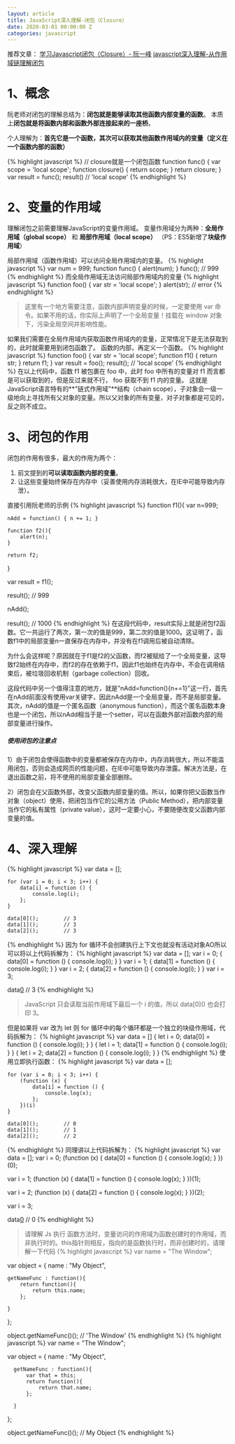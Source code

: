 ```yaml
---
layout: article
title: JavaScript深入理解-闭包（Closure）
date: 2020-03-01 00:00:00 Z
categories: javascript
---
```


推荐文章：
[学习Javascript闭包（Closure）- 阮一峰](http://www.ruanyifeng.com/blog/2009/08/learning_javascript_closures.html)
[javascript深入理解-从作用域链理解闭包](https://www.cnblogs.com/chengxs/p/10423395.html)


# 1、概念


阮老师对闭包的理解总结为：**闭包就是能够读取其他函数内部变量的函数**。
本质上**闭包就是将函数内部和函数外部连接起来的一座桥**。

个人理解为：**首先它是一个函数，其次可以获取其他函数作用域内的变量（定义在一个函数内部的函数）**

{% highlight javascript %}
// closure就是一个闭包函数
function func() {
    var scope = 'local scope';
    function closure() {
        return scope;
    }
    return closure;
}
var result = func();
result()       // 'local scope'
{% endhighlight %}

# 2、变量的作用域
理解闭包之前需要理解JavaScript的变量作用域。
变量作用域分为两种：**全局作用域（global scope）** 和 **局部作用域（local scope）** （PS：ES5新增了**块级作用域**）

局部作用域（函数作用域）可以访问全局作用域内的变量。
{% highlight javascript %}
var num = 999;
function func() {
    alert(num);
}
func();      // 999
{% endhighlight %}
而全局作用域无法访问局部作用域内的变量
{% highlight javascript %}
function foo() {
    var str = 'local scope';
}
alert(str);    // error
{% endhighlight %}
>这里有一个地方需要注意，函数内部声明变量的时候，一定要使用 var 命令。如果不用的话，你实际上声明了一个全局变量！挂载在 window 对象下，污染全局空间并影响性能。

如果我们需要在全局作用域内获取函数作用域内的变量，正常情况下是无法获取到的，此时就需要用到闭包函数了。
函数的内部，再定义一个函数。
{% highlight javascript %}
function foo() {
    var str = 'local scope';
    function f1() {
        return str;
    }
    return f1;
}
var result = foo();
result();          // 'local scope'
{% endhighlight %}
在以上代码中，函数 f1 被包裹在 foo 中，此时 foo 中所有的变量对 f1 而言都是可以获取到的，但是反过来就不行， foo 获取不到 f1 内的变量。
这就是JavaScript语言特有的**"链式作用域"**结构（chain scope），子对象会一级一级地向上寻找所有父对象的变量。所以父对象的所有变量，对子对象都是可见的，反之则不成立。

# 3、闭包的作用
闭包的作用有很多，最大的作用为两个：
1. 前文提到的**可以读取函数内部的变量**。
2. 让这些变量始终保存在内存中（妥善使用内存消耗很大，在IE中可能导致内存泄）。

直接引用阮老师的示例
{% highlight javascript %}
function f1(){
    var n=999;

    nAdd = function() { n += 1; }

    function f2(){
        alert(n);
    }

    return f2;
}

var result = f1();

result();     // 999

nAdd();

result();     // 1000
{% endhighlight %}
在这段代码中，result实际上就是闭包f2函数。它一共运行了两次，第一次的值是999，第二次的值是1000。这证明了，函数f1中的局部变量n一直保存在内存中，并没有在f1调用后被自动清除。

为什么会这样呢？原因就在于f1是f2的父函数，而f2被赋给了一个全局变量，这导致f2始终在内存中，而f2的存在依赖于f1，因此f1也始终在内存中，不会在调用结束后，被垃圾回收机制（garbage collection）回收。

这段代码中另一个值得注意的地方，就是"nAdd=function(){n+=1}"这一行，首先在nAdd前面没有使用var关键字，因此nAdd是一个全局变量，而不是局部变量。其次，nAdd的值是一个匿名函数（anonymous function），而这个匿名函数本身也是一个闭包，所以nAdd相当于是一个setter，可以在函数外部对函数内部的局部变量进行操作。

##### 使用闭包的注意点

1）由于闭包会使得函数中的变量都被保存在内存中，内存消耗很大，所以不能滥用闭包，否则会造成网页的性能问题，在IE中可能导致内存泄露。解决方法是，在退出函数之前，将不使用的局部变量全部删除。

2）闭包会在父函数外部，改变父函数内部变量的值。所以，如果你把父函数当作对象（object）使用，把闭包当作它的公用方法（Public Method），把内部变量当作它的私有属性（private value），这时一定要小心，不要随便改变父函数内部变量的值。

# 4、深入理解
{% highlight javascript %}
    var data = [];

    for (var i = 0; i < 3; i++) {
        data[i] = function () {
            console.log(i);
        };
    }

    data[0]();        // 3
    data[1]();        // 3
    data[2]();        // 3
{% endhighlight %}
因为 for 循环不会创建执行上下文也就没有活动对象AO所以可以将以上代码拆解为：
{% highlight javascript %}
  var data = [];
  var i = 0;
  { 
    data[0] = function () { console.log(i); }
  }
  var i = 1;
  {
    data[1] = function () { console.log(i); }
  }
  var i = 2;
  {
    data[2] = function () { console.log(i); }
  }
  var i = 3;

  data[0]()      // 3
{% endhighlight %}
>JavaScript 只会读取当前作用域下最后一个 i 的值，所以 data\[0]() 也会打印 3。

但是如果将 var 改为 let 则 for 循环中的每个循环都是一个独立的块级作用域，代码拆解为：
{% highlight javascript %}
  var data = []
  {
    let i = 0;
    data[0] = function () { console.log(i); }
  }
  {
    let i = 1;
    data[1] = function () { console.log(i); }
  }
  {
    let i = 2;
    data[2] = function () { console.log(i); }
  }
{% endhighlight %}
使用立即执行函数：
{% highlight javascript %}
    var data = [];

    for (var i = 0; i < 3; i++) {
        (function (x) {
            data[i] = function () {
                console.log(x);
            };
        })(i)
    }

    data[0]();        // 0
    data[1]();        // 1
    data[2]();        // 2
{% endhighlight %}
同理讲以上代码拆解为：
{% highlight javascript %}
  var data = [];
  var i = 0;
  (function (x) {
      data[0] = function () { console.log(x); }
  })(0);

  var i = 1;
  (function (x) {
      data[1] = function () { console.log(x); }
  })(1);

  var i = 2;
  (function (x) {
      data[2] = function () { console.log(x); }
  })(2);

  var i = 3;

  data[0]()    // 0
{% endhighlight %}
>请理解 Js 执行 函数方法时，变量访问的作用域为函数创建时的作用域，而非执行时的。this指针则相反，指向的是函数执行时，而非创建时的，请理解一下代码
{% highlight javascript %}
  var name = "The Window";

  var object = {
    name : "My Object",

    getNameFunc : function(){
        return function(){
            return this.name;
        };

    }

  };

  object.getNameFunc()();    // 'The Window'
{% endhighlight %}
{% highlight javascript %}
  var name = "The Window";

  var object = {
      name : "My Object",

      getNameFunc : function(){
          var that = this;
          return function(){
              return that.name;
          };

      }

  };

  object.getNameFunc()();    // My Object
{% endhighlight %}